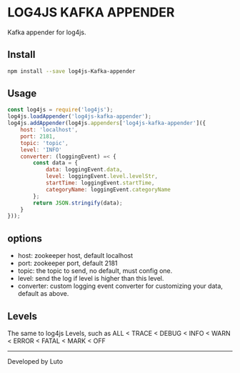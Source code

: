 # LOG4JS KAFKA APPENDER

Kafka appender for log4js.

## Install

```bash
npm install --save log4js-Kafka-appender
```

## Usage

```javascript
const log4js = require('log4js');
log4js.loadAppender('log4js-kafka-appender');
log4js.addAppender(log4js.appenders['log4js-kafka-appender']({
    host: 'localhost',
    port: 2181,
    topic: 'topic',
    level: 'INFO'
    converter: (loggingEvent) =< {
        const data = {
            data: loggingEvent.data,
            level: loggingEvent.level.levelStr,
            startTime: loggingEvent.startTime,
            categoryName: loggingEvent.categoryName
        };
        return JSON.stringify(data);
    }
}));
```

## options

* host: zookeeper host, default localhost
* port: zookeeper port, default 2181
* topic: the topic to send, no default, must config one.
* level: send the log if level is higher than this level.
* converter: custom logging event converter for customizing your data, default as above.

## Levels

The same to log4js Levels, such as ALL < TRACE < DEBUG < INFO < WARN < ERROR < FATAL <  MARK < OFF

--------------------------------------

Developed by Luto